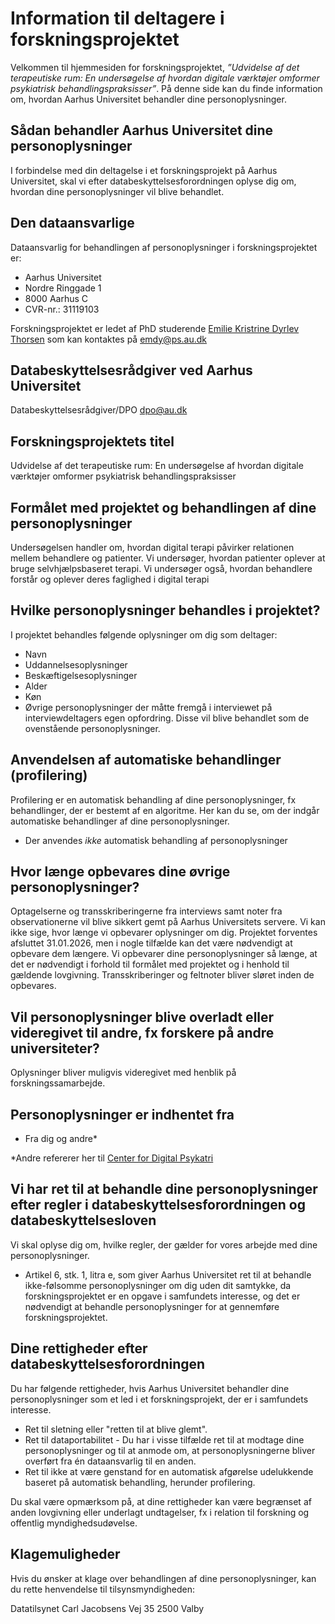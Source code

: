 # Information til deltagere i forskningsprojektet
Velkommen til hjemmesiden for forskningsprojektet, *”Udvidelse af det terapeutiske rum: En undersøgelse af hvordan digitale værktøjer omformer psykiatrisk behandlingspraksisser”*. På denne side kan du finde information om, hvordan Aarhus Universitet behandler dine personoplysninger.

## Sådan behandler Aarhus Universitet dine personoplysninger
I forbindelse med din deltagelse i et forskningsprojekt på Aarhus Universitet, skal vi efter databeskyttelsesforordningen oplyse dig om, hvordan dine personoplysninger vil blive behandlet.

## Den dataansvarlige
Dataansvarlig for behandlingen af personoplysninger i forskningsprojektet er:

+ Aarhus Universitet
+ Nordre Ringgade 1
+ 8000 Aarhus C
+ CVR-nr.: 31119103

Forskningsprojektet er ledet af PhD studerende [Emilie Kristrine Dyrlev Thorsen][aujr] som kan kontaktes på emdy@ps.au.dk

## Databeskyttelsesrådgiver ved Aarhus Universitet
Databeskyttelsesrådgiver/DPO
dpo@au.dk 

## Forskningsprojektets titel
Udvidelse af det terapeutiske rum: En undersøgelse af hvordan digitale værktøjer omformer psykiatrisk behandlingspraksisser

## Formålet med projektet og behandlingen af dine personoplysninger
Undersøgelsen handler om, hvordan digital terapi påvirker relationen mellem behandlere og patienter. Vi undersøger, hvordan patienter oplever at bruge selvhjælpsbaseret terapi. Vi undersøger også, hvordan behandlere forstår og oplever deres faglighed i digital terapi

## Hvilke personoplysninger behandles i projektet?
I projektet behandles følgende oplysninger om dig som deltager:

+ Navn
+ Uddannelsesoplysninger
+ Beskæftigelsesoplysninger
+ Alder
+ Køn
+ Øvrige personoplysninger der måtte fremgå i interviewet på interviewdeltagers egen opfordring. Disse vil blive behandlet som de ovenstående personoplysninger.

## Anvendelsen af automatiske behandlinger (profilering)
Profilering er en automatisk behandling af dine personoplysninger, fx behandlinger, der er bestemt af en algoritme. Her kan du se, om der indgår automatiske behandlinger af dine personoplysninger.

+ Der anvendes *ikke* automatisk behandling af personoplysninger

## Hvor længe opbevares dine øvrige personoplysninger?
Optagelserne og transskriberingerne fra interviews samt noter fra observationerne vil blive sikkert gemt på Aarhus Universitets servere. Vi kan ikke sige, hvor længe vi opbevarer oplysninger om dig. Projektet forventes afsluttet 31.01.2026, men i nogle tilfælde kan det være nødvendigt at opbevare dem længere. Vi opbevarer dine personoplysninger så længe, at det er nødvendigt i forhold til formålet med projektet og i henhold til gældende lovgivning. Transskriberinger og feltnoter bliver sløret inden de opbevares.

## Vil personoplysninger blive overladt eller videregivet til andre, fx forskere på andre universiteter?

Oplysninger bliver muligvis videregivet med henblik på forskningssamarbejde.

## Personoplysninger er indhentet fra

+ Fra dig og andre* 

*Andre refererer her til [Center for Digital Psykatri][auCFDP] 

## Vi har ret til at behandle dine personoplysninger efter regler i databeskyttelsesforordningen og databeskyttelsesloven

Vi skal oplyse dig om, hvilke regler, der gælder for vores arbejde med dine personoplysninger.

+ Artikel 6, stk. 1, litra e, som giver Aarhus Universitet ret til at behandle ikke-følsomme personoplysninger om dig uden dit samtykke, da forskningsprojektet er en opgave i samfundets interesse, og det er nødvendigt at behandle personoplysninger for at gennemføre forskningsprojektet.

## Dine rettigheder efter databeskyttelsesforordningen
Du har følgende rettigheder, hvis Aarhus Universitet behandler dine personoplysninger som et led i et forskningsprojekt, der er i samfundets interesse. 

+ Ret til sletning eller "retten til at blive glemt".
+ Ret til dataportabilitet - Du har i visse tilfælde ret til at modtage dine personoplysninger og til at anmode om, at personoplysningerne bliver overført fra én dataansvarlig til en anden.
+ Ret til ikke at være genstand for en automatisk afgørelse udelukkende baseret på automatisk behandling, herunder profilering.

Du skal være opmærksom på, at dine rettigheder kan være begrænset af anden lovgivning eller underlagt undtagelser, fx i relation til forskning og offentlig myndighedsudøvelse.

## Klagemuligheder
Hvis du ønsker at klage over behandlingen af dine personoplysninger, kan du rette henvendelse til tilsynsmyndigheden:

Datatilsynet
Carl Jacobsens Vej 35
2500 Valby

[aujr]: https://pure.au.dk/portal/da/persons/emdy%40ps.au.dk
[auCFDP]: https://psykiatrienisyddanmark.dk/forskning/tilladelser-og-anmeldelser-ved-forskningsprojekter
